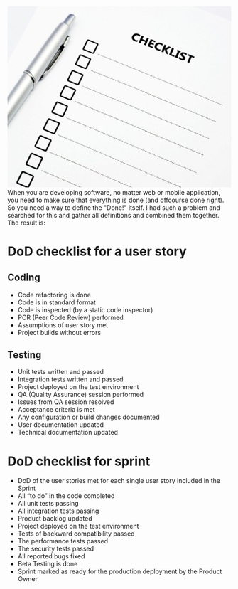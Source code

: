 !["Definition of Done"](/images/definition-of-done.jfif)
When you are developing software, no matter web or mobile application, you need to make sure that everything is done (and offcourse done right). So you need a way to define the "Done!" itself. I had such a problem and searched for this and gather all definitions and combined them together. The result is:

# DoD checklist for a user story

## Coding

* Code refactoring is done    
* Code is in standard format  
* Code is inspected (by a static code inspector)  
* PCR (Peer Code Review) performed  
* Assumptions of user story met  
* Project builds without errors  

## Testing

* Unit tests written and passed  
* Integration tests written and passed  
* Project deployed on the test environment    
* QA (Quality Assurance) session performed  
* Issues from QA session resolved  
* Acceptance criteria is met  
* Any configuration or build changes documented  
* User documentation updated  
* Technical documentation updated  

# DoD checklist for sprint

* DoD of the user stories met for each single user story included in the Sprint  
* All “to do” in the code completed  
* All unit tests passing  
* All integration tests passing   
* Product backlog updated  
* Project deployed on the test environment  
* Tests of backward compatibility passed  
* The performance tests passed  
* The security tests passed  
* All reported bugs fixed  
* Beta Testing is done  
* Sprint marked as ready for the production deployment by the Product Owner  

